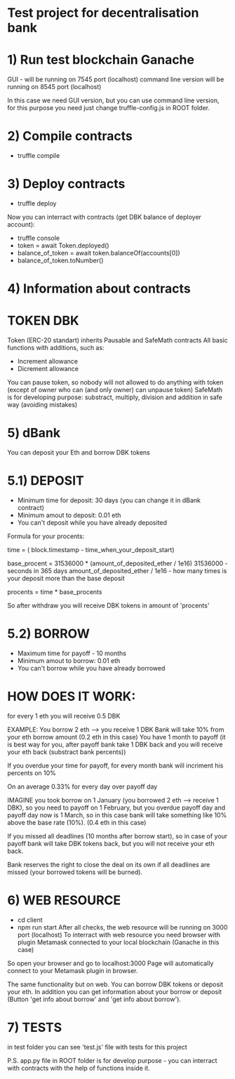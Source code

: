 # Test project for decentralisation bank

# 1) Run test blockchain Ganache
GUI - will be running on 7545 port (localhost)
command line version will be running on 8545 port (localhost)

In this case we need GUI version, but you can use command line version, for this purpose you need just change truffle-config.js in ROOT folder.

# 2) Compile contracts

- truffle compile

# 3) Deploy contracts

- truffle deploy

Now you can interract with contracts (get DBK balance of deployer account):
- truffle console
- token = await Token.deployed()
- balance_of_token = await token.balanceOf(accounts[0])
- balance_of_token.toNumber()

# 4) Information about contracts


# TOKEN DBK


Token (ERC-20 standart) inherits Pausable and SafeMath contracts
All basic functions with additions, such as:
* Increment allowance
* Dicrement allowance

You can pause token, so nobody will not allowed to do anything with token (except of owner who can (and only owner) can unpause token)
SafeMath is for developing purpose: substract, multiply, division and addition in safe way (avoiding mistakes)

# 5) dBank

You can deposit your Eth and borrow DBK tokens

# 5.1) DEPOSIT

- Minimum time for deposit: 30 days (you can change it in dBank contract)
- Minimum amout to deposit: 0.01 eth
- You can't deposit while you have already deposited

Formula for your procents:

time = ( block.timestamp - time_when_your_deposit_start)

base_procent = 31536000 * (amount_of_deposited_ether / 1e16)
31536000 - seconds in 365 days
amount_of_deposited_ether / 1e16 - how many times is your deposit more than the base deposit

procents = time * base_procents

So after withdraw you will receive DBK tokens in amount of 'procents'

# 5.2) BORROW

- Maximum time for payoff - 10 months
- Minimum amout to borrow: 0.01 eth
- You can't borrow while you have already borrowed

# HOW DOES IT WORK:

for every 1 eth you will receive 0.5 DBK

EXAMPLE:
You borrow 2 eth --> you receive 1 DBK
Bank will take 10% from your eth borrow amount (0.2 eth in this case)
You have 1 month to payoff (it is best way for you, after payoff bank take 1 DBK back and you will receive your eth back (substract bank percents))

If you overdue your time for payoff, for every month bank will incriment his percents on 10%

On an average 0.33% for every day over payoff day

IMAGINE you took borrow on 1 January (you borrowed 2 eth --> receive 1 DBK), so you need to payoff on 1 February, but you overdue payoff day and payoff day now is 1 March, so in this case bank will take something like 10% above the base rate (10%). (0.4 eth in this case)

If you missed all deadlines (10 months after borrow start), so in case of your payoff bank will take DBK tokens back, but you will not receive your eth back.

Bank reserves the right to close the deal on its own if all deadlines are missed (your borrowed tokens will be burned).


# 6) WEB RESOURCE

- cd client 
- npm run start
After all checks, the web resource will be running on 3000 port (localhost)
To interract with web resource you need browser with plugin Metamask connected to your local blockchain (Ganache in this case)

So open your browser and go to localhost:3000
Page will automatically connect to your Metamask plugin in browser.

The same functionality but on web. 
You can borrow DBK tokens or deposit your eth.
In addition you can get information about your borrow or deposit (Button 'get info about borrow' and 'get info about borrow').

# 7) TESTS
in test folder you can see 'test.js' file with tests for this project

P.S.
app.py file in ROOT folder is for develop purpose - you can interract with contracts with the help of functions inside it.
